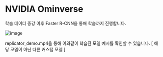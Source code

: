 # NVIDIA Ominverse

학습 데이터 증강 이후 Faster R-CNN을 통해 학습까지 진행합니다.

![image](https://github.com/user-attachments/assets/90e5de67-0f4e-4dbe-9c41-92281892229e)


replicator_demo.mp4을 통해 이와같이 학습된 모델 예시를 확인할 수 있습니다. [ 해당 모델이 아닌 다른 커스텀 모델 ]
